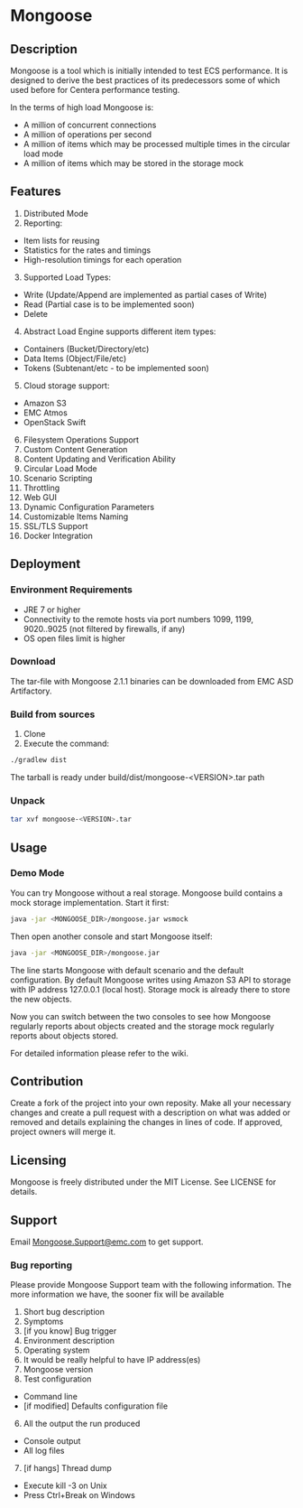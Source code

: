 # Mongoose

## Description
Mongoose is a tool which is initially intended to test ECS performance. It is designed to derive the best practices of its predecessors some of which used before for Centera performance testing.

In the terms of high load Mongoose is:
* A million of concurrent connections
* A million of operations per second
* A million of items which may be processed multiple times in the circular load mode
* A million of items which may be stored in the storage mock

## Features
1. Distributed Mode
2. Reporting:
  * Item lists for reusing
  * Statistics for the rates and timings
  * High-resolution timings for each operation
3. Supported Load Types:
  * Write (Update/Append are implemented as partial cases of Write)
  * Read (Partial case is to be implemented soon)
  * Delete
4. Abstract Load Engine supports different item types:
  * Containers (Bucket/Directory/etc)
  * Data Items (Object/File/etc)
  * Tokens (Subtenant/etc - to be implemented soon)
5. Cloud storage support:
  * Amazon S3
  * EMC Atmos
  * OpenStack Swift
6. Filesystem Operations Support
7. Custom Content Generation
8. Content Updating and Verification Ability
9. Circular Load Mode
10. Scenario Scripting
11. Throttling
12. Web GUI
13. Dynamic Configuration Parameters
14. Customizable Items Naming
15. SSL/TLS Support
16. Docker Integration

## Deployment

### Environment Requirements
* JRE 7 or higher
* Connectivity to the remote hosts via port numbers 1099, 1199, 9020..9025 (not filtered by firewalls, if any)
* OS open files limit is higher

### Download
The tar-file with Mongoose 2.1.1 binaries can be downloaded from EMC ASD Artifactory.

### Build from sources
1. Clone
2. Execute the command:
  ```bash
  ./gradlew dist
  ```
  The tarball is ready under build/dist/mongoose-\<VERSION\>.tar path

### Unpack
```bash
tar xvf mongoose-<VERSION>.tar
```

## Usage

### Demo Mode
You can try Mongoose without a real storage. Mongoose build contains a mock storage implementation. Start it first:
```bash
java -jar <MONGOOSE_DIR>/mongoose.jar wsmock
```
Then open another console and start Mongoose itself:
```bash
java -jar <MONGOOSE_DIR>/mongoose.jar
```
The line starts Mongoose with default scenario and the default configuration. By default Mongoose writes using Amazon S3 API to storage with IP address 127.0.0.1 (local host). Storage mock is already there to store the new objects.

Now you can switch between the two consoles to see how Mongoose regularly reports about objects created and the storage mock regularly reports about objects stored.

For detailed information please refer to the wiki.

## Contribution
Create a fork of the project into your own reposity. Make all your necessary changes and create a pull request with a description on what was added or removed and details explaining the changes in lines of code. If approved, project owners will merge it.

## Licensing
Mongoose is freely distributed under the MIT License. See LICENSE for details.

## Support
Email Mongoose.Support@emc.com to get support.

### Bug reporting
Please provide Mongoose Support team with the following information. The more information we have, the sooner fix will be available
1. Short bug description
  1. Symptoms
  1. [if you know] Bug trigger
2. Environment description
  2. Operating system
  2. It would be really helpful to have IP address(es)
4. Mongoose version
5. Test configuration
  * Command line
  * [if modified] Defaults configuration file
6. All the output the run produced
  * Console output
  * All log files
7. [if hangs] Thread dump
  * Execute kill -3 <pid> on Unix
  * Press Ctrl+Break on Windows

